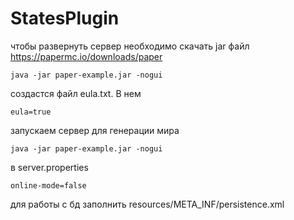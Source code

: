 # StatesPlugin
чтобы развернуть сервер необходимо скачать jar файл
https://papermc.io/downloads/paper
```
java -jar paper-example.jar -nogui
```
создастся файл eula.txt. В нем 
```
eula=true
```
запускаем сервер для генерации мира

```
java -jar paper-example.jar -nogui
```
в server.properties
```
online-mode=false
```

для работы с бд заполнить resources/META_INF/persistence.xml
